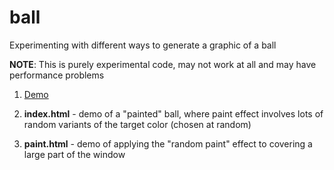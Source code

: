 ball
====

Experimenting with different ways to generate a graphic of a ball

__NOTE__: This is purely experimental code, may not work at all and may have performance problems

1. [Demo](http://imaball.com)

2. __index.html__ - demo of a "painted" ball, where paint effect involves lots of random variants of the target color (chosen at random)

3. __paint.html__ - demo of applying the "random paint" effect to covering a large part of the window